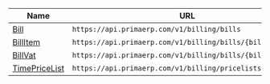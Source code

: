 | Name                                      | URL                                                        |
|-------------------------------------------|------------------------------------------------------------|
| [Bill](bill.md)                           | `https://api.primaerp.com/v1/billing/bills`                |
| [BillItem](billitem.md)                   | `https://api.primaerp.com/v1/billing/bills/{billId}/items` |
| [BillVat](billvat.md)                     | `https://api.primaerp.com/v1/billing/bills/{billId}/vats`  |
| [TimePriceList](timepricelist.md)         | `https://api.primaerp.com/v1/billing/pricelists/time`      |

